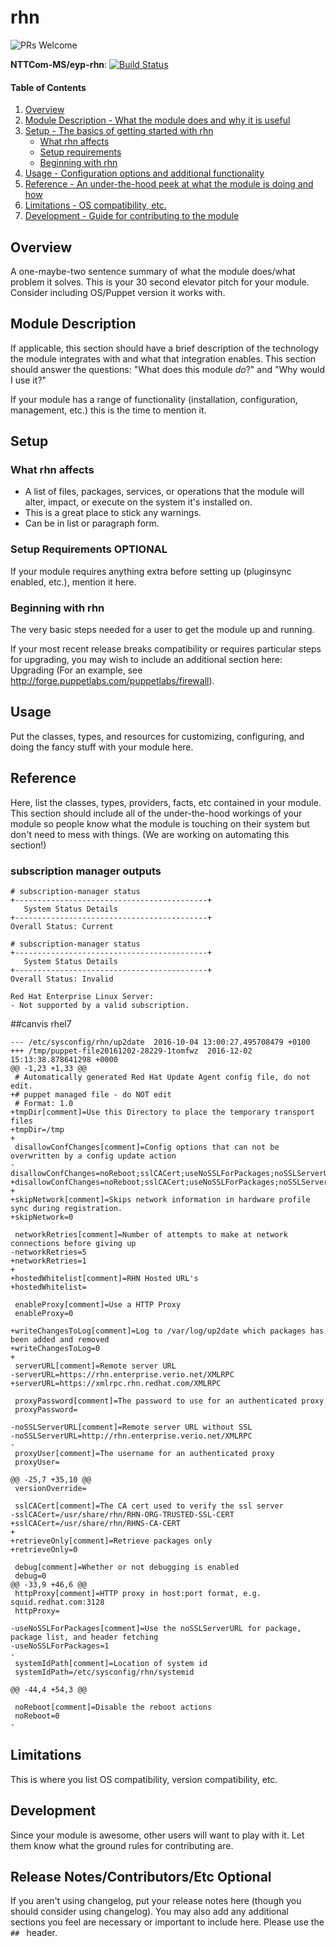 # rhn

![PRs Welcome](https://img.shields.io/badge/prs-welcome-brightgreen.svg)

**NTTCom-MS/eyp-rhn**: [![Build Status](https://travis-ci.org/NTTCom-MS/eyp-rhn.png?branch=master)](https://travis-ci.org/NTTCom-MS/eyp-rhn)

#### Table of Contents

1. [Overview](#overview)
2. [Module Description - What the module does and why it is useful](#module-description)
3. [Setup - The basics of getting started with rhn](#setup)
    * [What rhn affects](#what-rhn-affects)
    * [Setup requirements](#setup-requirements)
    * [Beginning with rhn](#beginning-with-rhn)
4. [Usage - Configuration options and additional functionality](#usage)
5. [Reference - An under-the-hood peek at what the module is doing and how](#reference)
5. [Limitations - OS compatibility, etc.](#limitations)
6. [Development - Guide for contributing to the module](#development)

## Overview

A one-maybe-two sentence summary of what the module does/what problem it solves.
This is your 30 second elevator pitch for your module. Consider including
OS/Puppet version it works with.

## Module Description

If applicable, this section should have a brief description of the technology
the module integrates with and what that integration enables. This section
should answer the questions: "What does this module *do*?" and "Why would I use
it?"

If your module has a range of functionality (installation, configuration,
management, etc.) this is the time to mention it.

## Setup

### What rhn affects

* A list of files, packages, services, or operations that the module will alter,
  impact, or execute on the system it's installed on.
* This is a great place to stick any warnings.
* Can be in list or paragraph form.

### Setup Requirements **OPTIONAL**

If your module requires anything extra before setting up (pluginsync enabled,
etc.), mention it here.

### Beginning with rhn

The very basic steps needed for a user to get the module up and running.

If your most recent release breaks compatibility or requires particular steps
for upgrading, you may wish to include an additional section here: Upgrading
(For an example, see http://forge.puppetlabs.com/puppetlabs/firewall).

## Usage

Put the classes, types, and resources for customizing, configuring, and doing
the fancy stuff with your module here.

## Reference

Here, list the classes, types, providers, facts, etc contained in your module.
This section should include all of the under-the-hood workings of your module so
people know what the module is touching on their system but don't need to mess
with things. (We are working on automating this section!)

### subscription manager outputs

```
# subscription-manager status
+-------------------------------------------+
   System Status Details
+-------------------------------------------+
Overall Status: Current
```

```
# subscription-manager status
+-------------------------------------------+
   System Status Details
+-------------------------------------------+
Overall Status: Invalid

Red Hat Enterprise Linux Server:
- Not supported by a valid subscription.
```

##canvis rhel7

```
--- /etc/sysconfig/rhn/up2date	2016-10-04 13:00:27.495708479 +0100
+++ /tmp/puppet-file20161202-28229-1tomfwz	2016-12-02 15:13:38.878641298 +0000
@@ -1,23 +1,33 @@
 # Automatically generated Red Hat Update Agent config file, do not edit.
+# puppet managed file - do NOT edit
 # Format: 1.0
+tmpDir[comment]=Use this Directory to place the temporary transport files
+tmpDir=/tmp
+
 disallowConfChanges[comment]=Config options that can not be overwritten by a config update action
-disallowConfChanges=noReboot;sslCACert;useNoSSLForPackages;noSSLServerURL;serverURL
+disallowConfChanges=noReboot;sslCACert;useNoSSLForPackages;noSSLServerURL;serverURL;disallowConfChanges;
+
+skipNetwork[comment]=Skips network information in hardware profile sync during registration.
+skipNetwork=0

 networkRetries[comment]=Number of attempts to make at network connections before giving up
-networkRetries=5
+networkRetries=1
+
+hostedWhitelist[comment]=RHN Hosted URL's
+hostedWhitelist=

 enableProxy[comment]=Use a HTTP Proxy
 enableProxy=0

+writeChangesToLog[comment]=Log to /var/log/up2date which packages has been added and removed
+writeChangesToLog=0
+
 serverURL[comment]=Remote server URL
-serverURL=https://rhn.enterprise.verio.net/XMLRPC
+serverURL=https://xmlrpc.rhn.redhat.com/XMLRPC

 proxyPassword[comment]=The password to use for an authenticated proxy
 proxyPassword=

-noSSLServerURL[comment]=Remote server URL without SSL
-noSSLServerURL=http://rhn.enterprise.verio.net/XMLRPC
-
 proxyUser[comment]=The username for an authenticated proxy
 proxyUser=

@@ -25,7 +35,10 @@
 versionOverride=

 sslCACert[comment]=The CA cert used to verify the ssl server
-sslCACert=/usr/share/rhn/RHN-ORG-TRUSTED-SSL-CERT
+sslCACert=/usr/share/rhn/RHNS-CA-CERT
+
+retrieveOnly[comment]=Retrieve packages only
+retrieveOnly=0

 debug[comment]=Whether or not debugging is enabled
 debug=0
@@ -33,9 +46,6 @@
 httpProxy[comment]=HTTP proxy in host:port format, e.g. squid.redhat.com:3128
 httpProxy=

-useNoSSLForPackages[comment]=Use the noSSLServerURL for package, package list, and header fetching
-useNoSSLForPackages=1
-
 systemIdPath[comment]=Location of system id
 systemIdPath=/etc/sysconfig/rhn/systemid

@@ -44,4 +54,3 @@

 noReboot[comment]=Disable the reboot actions
 noReboot=0
-
``` 

## Limitations

This is where you list OS compatibility, version compatibility, etc.

## Development

Since your module is awesome, other users will want to play with it. Let them
know what the ground rules for contributing are.

## Release Notes/Contributors/Etc **Optional**

If you aren't using changelog, put your release notes here (though you should
consider using changelog). You may also add any additional sections you feel are
necessary or important to include here. Please use the `## ` header.
